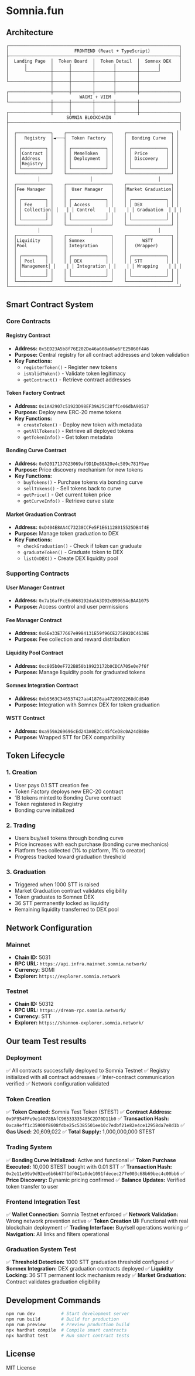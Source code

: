 # Somnia.fun 

## Architecture 

```
┌─────────────────────────────────────────────────────────────────┐
│                         FRONTEND (React + TypeScript)           │
├─────────────────────────────────────────────────────────────────┤
│  Landing Page  │  Token Board  │  Token Detail  │  Somnex DEX   │
│      │         │      │        │       │        │       │       │
│      └─────────┼──────┼────────┼───────┼────────┼───────┘       │
│                │      │        │       │        │               │
└────────────────┼──────┼────────┼───────┼────────┼───────────────┘
                 │      │        │       │        │
┌────────────────┼──────┼────────┼───────┼────────┼───────────────┐
│                           WAGMI + VIEM                          │
└────────────────┼──────┼────────┼───────┼────────┼───────────────┘
                 │      │        │       │        │
┌────────────────┼──────┼────────┼───────┼────────┼───────────────┐
│                      SOMNIA BLOCKCHAIN                          │
├─────────────────────────────────────────────────────────────────┤
│                                                                 │
│  ┌─────────────┐    ┌─────────────────┐    ┌─────────────────┐ │
│  │   Registry  │◄───┤  Token Factory  │    │  Bonding Curve  │ │
│  │             │    │                 │    │                 │ │
│  │ ┌─────────┐ │    │ ┌─────────────┐ │    │ ┌─────────────┐ │ │
│  │ │Contract │ │    │ │ MemeToken   │ │    │ │ Price       │ │ │
│  │ │Address  │ │    │ │ Deployment  │ │    │ │ Discovery   │ │ │
│  │ │Registry │ │    │ │             │ │    │ │             │ │ │
│  │ └─────────┘ │    │ └─────────────┘ │    │ └─────────────┘ │ │
│  └─────────────┘    └─────────────────┘    └─────────────────┘ │
│           │                   │                         │      │
│  ┌─────────────┐    ┌─────────────────┐    ┌─────────────────┐ │
│  │Fee Manager  │    │  User Manager   │    │Market Graduation│ │
│  │             │    │                 │    │                 │ │
│  │ ┌─────────┐ │    │ ┌─────────────┐ │    │ ┌─────────────┐ │ │
│  │ │ Fee     │ │    │ │ Access      │ │    │ │ DEX         │ │ │
│  │ │ Collection│ │   │ │ Control     │ │    │ │ Graduation  │ │ │
│  │ │         │ │    │ │             │ │    │ │             │ │ │
│  │ └─────────┘ │    │ └─────────────┘ │    │ └─────────────┘ │ │
│  └─────────────┘    └─────────────────┘    └─────────────────┘ │
│           │                   │                         │      │
│  ┌─────────────┐    ┌─────────────────┐    ┌─────────────────┐ │
│  │Liquidity    │    │ Somnex          │    │      WSTT       │ │
│  │Pool         │    │ Integration     │    │   (Wrapper)     │ │
│  │             │    │                 │    │                 │ │
│  │ ┌─────────┐ │    │ ┌─────────────┐ │    │ ┌─────────────┐ │ │
│  │ │ Pool    │ │    │ │ DEX         │ │    │ │ STT         │ │ │
│  │ │Management│ │    │ │ Integration │ │    │ │ Wrapping    │ │ │
│  │ │         │ │    │ │             │ │    │ │             │ │ │
│  │ └─────────┘ │    │ └─────────────┘ │    │ └─────────────┘ │ │
│  └─────────────┘    └─────────────────┘    └─────────────────┘ │
└─────────────────────────────────────────────────────────────────┘
```

## Smart Contract System

### Core Contracts

#### Registry Contract
- **Address:** `0x5ED23A5b8f76E202De46a608a66e6FE25060f4A6`
- **Purpose:** Central registry for all contract addresses and token validation
- **Key Functions:**
  - `registerToken()` - Register new tokens
  - `isValidToken()` - Validate token legitimacy
  - `getContract()` - Retrieve contract addresses

#### Token Factory Contract
- **Address:** `0x1A42907c51923D98EF39A25C28ffCe06dbA90517`
- **Purpose:** Deploy new ERC-20 meme tokens
- **Key Functions:**
  - `createToken()` - Deploy new token with metadata
  - `getAllTokens()` - Retrieve all deployed tokens
  - `getTokenInfo()` - Get token metadata

#### Bonding Curve Contract
- **Address:** `0x02017137623069af9D1De88A20e4c589c781F9ae`
- **Purpose:** Price discovery mechanism for new tokens
- **Key Functions:**
  - `buyTokens()` - Purchase tokens via bonding curve
  - `sellTokens()` - Sell tokens back to curve
  - `getPrice()` - Get current token price
  - `getCurveInfo()` - Retrieve curve state

#### Market Graduation Contract
- **Address:** `0xD404E8AA4C73238CCFe5F1E61128015525DB4f4E`
- **Purpose:** Manage token graduation to DEX
- **Key Functions:**
  - `checkGraduation()` - Check if token can graduate
  - `graduateToken()` - Graduate token to DEX
  - `listOnDEX()` - Create DEX liquidity pool

### Supporting Contracts

#### User Manager Contract
- **Address:** `0x7a16afFcE6d068192da5A3D92cB99654cBAA1075`
- **Purpose:** Access control and user permissions

#### Fee Manager Contract
- **Address:** `0x6Ee33E77667e9984131E59f96CE275B92DC4638E`
- **Purpose:** Fee collection and reward distribution

#### Liquidity Pool Contract
- **Address:** `0xc805b0eF722B850b19923172b0CDCA705e0e7f6f`
- **Purpose:** Manage liquidity pools for graduated tokens

#### Somnex Integration Contract
- **Address:** `0xb9563C346537427aa41876aa4720902268dCdB40`
- **Purpose:** Integration with Somnex DEX for token graduation

#### WSTT Contract
- **Address:** `0xa959A269696cEd243A0E2Cc45fCeD8c0A24dB88e`
- **Purpose:** Wrapped STT for DEX compatibility

## Token Lifecycle

### 1. Creation 
- User pays 0.1 STT creation fee
- Token Factory deploys new ERC-20 contract
- 1B tokens minted to Bonding Curve contract
- Token registered in Registry
- Bonding curve initialized

### 2. Trading 
- Users buy/sell tokens through bonding curve
- Price increases with each purchase (bonding curve mechanics)
- Platform fees collected (1% to platform, 1% to creator)
- Progress tracked toward graduation threshold

### 3. Graduation 
- Triggered when 1000 STT is raised
- Market Graduation contract validates eligibility
- Token graduates to Somnex DEX
- 36 STT permanently locked as liquidity
- Remaining liquidity transferred to DEX pool

## Network Configuration

### Mainnet
- **Chain ID:** 5031
- **RPC URL:** `https://api.infra.mainnet.somnia.network/`
- **Currency:** SOMI
- **Explorer:** `https://explorer.somnia.network`

### Testnet
- **Chain ID:** 50312
- **RPC URL:** `https://dream-rpc.somnia.network/`
- **Currency:** STT
- **Explorer:** `https://shannon-explorer.somnia.network/`

## Our team Test results

### Deployment 
✅ All contracts successfully deployed to Somnia Testnet
✅ Registry initialized with all contract addresses
✅ Inter-contract communication verified
✅ Network configuration validated

### Token Creation 
✅ **Token Created:** Somnia Test Token (STEST)
✅ **Contract Address:** `0x9F954FFe9e14078BAfC96533335485C2D70D11b0`
✅ **Transaction Hash:** `0xca9eff1c35900f8608fdbe25c5385501ee10c7edbf21e82e4ce12958da7e8d1b`
✅ **Gas Used:** 20,609,022
✅ **Total Supply:** 1,000,000,000 STEST

### Trading System 
✅ **Bonding Curve Initialized:** Active and functional
✅ **Token Purchase Executed:** 10,000 STEST bought with 0.01 STT
✅ **Transaction Hash:** `0x2e11e99a9d92ee6b6b67f1df041a0de1091fdecec277e003c68b69bec4c00bb6`
✅ **Price Discovery:** Dynamic pricing confirmed
✅ **Balance Updates:** Verified token transfer to user

### Frontend Integration Test
✅ **Wallet Connection:** Somnia Testnet enforced
✅ **Network Validation:** Wrong network prevention active
✅ **Token Creation UI:** Functional with real blockchain deployment
✅ **Trading Interface:** Buy/sell operations working
✅ **Navigation:** All links and filters operational

### Graduation System Test
✅ **Threshold Detection:** 1000 STT graduation threshold configured
✅ **Somnex Integration:** DEX graduation contracts deployed
✅ **Liquidity Locking:** 36 STT permanent lock mechanism ready
✅ **Market Graduation:** Contract validates graduation eligibility


## Development Commands

```bash
npm run dev          # Start development server
npm run build        # Build for production
npm run preview      # Preview production build
npx hardhat compile  # Compile smart contracts
npx hardhat test     # Run smart contract tests
```

## License

MIT License
